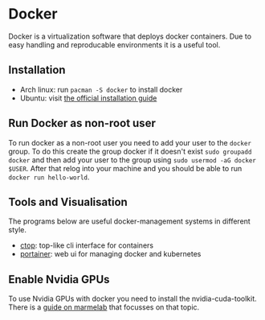 # Docker

Docker is a virtualization software that deploys docker containers.
Due to easy handling and reproducable environments it is a useful tool.

## Installation

- Arch linux: run `pacman -S docker` to install docker
- Ubuntu: visit [the official installation guide](https://docs.docker.com/engine/install/ubuntu/)

## Run Docker as non-root user

To run docker as a non-root user you need to add your user to the `docker` group.
To do this create the group docker if it doesn't exist `sudo groupadd docker`
and then add your user to the group using `sudo usermod -aG docker $USER`.
After that relog into your machine and you should be able to run
`docker run hello-world`.

## Tools and Visualisation

The programs below are useful docker-management systems in different style.

- [ctop](https://github.com/bcicen/ctop): top-like cli interface for containers
- [portainer](./docker-images/portainer.md): web ui for managing docker and kubernetes

## Enable Nvidia GPUs

To use Nvidia GPUs with docker you need to install the nvidia-cuda-toolkit.
There is a [guide on marmelab](https://marmelab.com/blog/2018/03/21/using-nvidia-gpu-within-docker-container.html)
that focusses on that topic.
